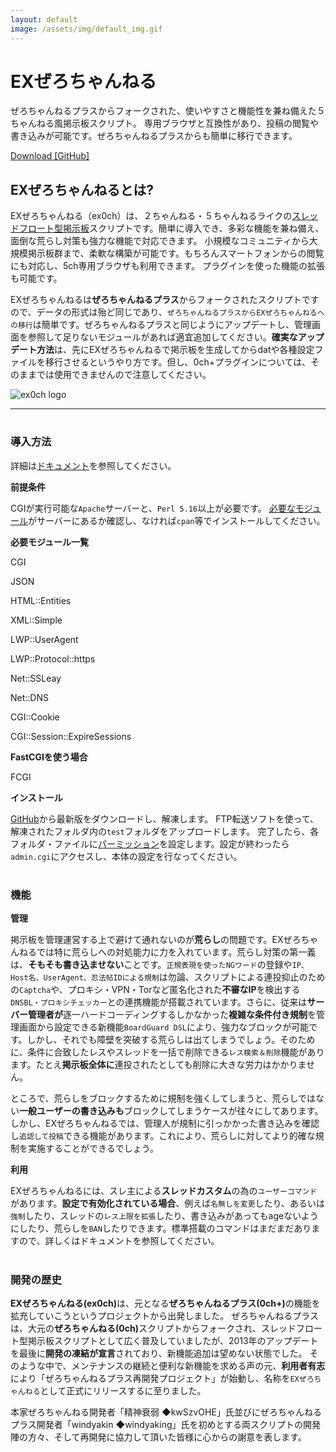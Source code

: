 ```yaml
---
layout: default
image: /assets/img/default_img.gif
---
```


<div class="header-container jumbotron">
    <div class="container">
        <h1>EXぜろちゃんねる</h1>
        <p>ぜろちゃんねるプラスからフォークされた、使いやすさと機能性を兼ね備えた５ちゃんねる風掲示板スクリプト。
        専用ブラウザと互換性があり、投稿の閲覧や書き込みが可能です。ぜろちゃんねるプラスからも簡単に移行できます。</p>
        <p><a class="btn btn-primary btn-lg" href="{{ "https://github.com/PrefKarafuto/ex0ch/releases/latest" | relative_url }}" role="button">Download [GitHub]</a></p>
    </div>
</div>

<div class="container">
    <div class="row">
        <div class="col-md-6">
            <h2 class="header-light regular-pad">EXぜろちゃんねるとは?</h2>
              <p class="lead">EXぜろちゃんねる（ex0ch）は、２ちゃんねる・５ちゃんねるライクの<a href="https://w.wiki/EeLC">スレッドフロート型掲示板</a>スクリプトです。簡単に導入でき、多彩な機能を兼ね備え、面倒な荒らし対策も強力な機能で対応できます。
              小規模なコミュニティから大規模掲示板群まで、柔軟な構築が可能です。もちろんスマートフォンからの閲覧にも対応し、5ch専用ブラウザも利用できます。
              プラグインを使った機能の拡張も可能です。</p>
              <p class="lead">EXぜろちゃんねるは<b>ぜろちゃんねるプラス</b>からフォークされたスクリプトですので、データの形式は殆ど同じであり、<code>ぜろちゃんねるプラスからEXぜろちゃんねるへの移行</code>は簡単です。ぜろちゃんねるプラスと同じようにアップデートし、管理画面を参照して足りないモジュールがあれば適宜追加してください。<b>確実なアップデート方法</b>は、先にEXぜろちゃんねるで掲示板を生成してからdatや各種設定ファイルを移行させるというやり方です。但し、0ch+プラグインについては、そのままでは使用できませんので注意してください。</p>
        </div>
        <div class="col-md-6 text-center">
            <img src="{{ "/assets/img/bbs_img.png" | relative_url }}" alt="ex0ch logo" class="img-responsive">
        </div>
    </div>
    <hr>
    <div class="row">
        <div class="col-sm-4">
            <h1 class="text-center"><i class="fa fa-pencil" aria-hidden="true"></i></h1>
            <h3 class="text-center">導入方法</h3>
            <p>詳細は<a href="/docs/home">ドキュメント</a>を参照してください。</p>
            <p><b>前提条件</b></p>
            <p>CGIが実行可能な<code>Apache</code>サーバーと、<code>Perl 5.16</code>以上が必要です。
            <a href="/docs/modules">必要なモジュール</a>がサーバーにあるか確認し、なければ<code>cpan</code>等でインストールしてください。</p>
            <p><b>必要モジュール一覧</b></p>
            <p>CGI</p>
            <p>JSON</p>
            <p>HTML::Entities</p>
            <p>XML::Simple</p>
            <p>LWP::UserAgent</p>
            <p>LWP::Protocol::https</p>
            <p>Net::SSLeay</p>
            <p>Net::DNS</p>
            <p>CGI::Cookie</p>
            <p>CGI::Session::ExpireSessions</p>
            <p><b>FastCGIを使う場合</b></p>
            <p>FCGI</p>
            <p><b>インストール</b></p>
            <p><a href="https://github.com/pref_karafuto/ex0ch">GitHub</a>から最新版をダウンロードし、解凍します。
            FTP転送ソフトを使って、解凍されたフォルダ内の<code>test</code>フォルダをアップロードします。
            完了したら、各フォルダ・ファイルに<a href="/docs/permissions">パーミッション</a>を設定します。設定が終わったら<code>admin.cgi</code>にアクセスし、本体の設定を行なってください。</p>
        </div>
        <div class="col-sm-4">
            <h1 class="text-center"><i class="fa fa-cogs" aria-hidden="true"></i></h1>
            <h3 class="text-center">機能</h3>
            <p><b>管理</b></p>
            <p>掲示板を管理運営する上で避けて通れないのが<b>荒らし</b>の問題です。EXぜろちゃんねるでは特に荒らしへの対処能力に力を入れています。荒らし対策の第一義は、<b>そもそも書き込ませない</b>ことです。<code>正規表現を使ったNGワード</code>の登録や<code>IP、Host名、UserAgent、忍法帖IDによる規制</code>は勿論、スクリプトによる連投抑止のための<code>Captcha</code>や、プロキシ・VPN・Torなど匿名化された<b>不審なIP</b>を検出する<code>DNSBL・プロキシチェッカー</code>との連携機能が搭載されています。さらに、従来は<b>サーバー管理者が</b>逐一ハードコーディングするしかなかった<b>複雑な条件付き規制</b>を管理画面から設定できる新機能<code>BoardGuard DSL</code>により、強力なブロックが可能です。しかし、それでも障壁を突破する荒らしは出てしまうでしょう。そのために、条件に合致したレスやスレッドを一括で削除できる<code>レス検索＆削除</code>機能があります。たとえ<b>掲示板全体に</b>連投されたとしても削除に大きな労力はかかりません。</p>
            <p>ところで、荒らしをブロックするために規制を強くしてしまうと、荒らしではない<b>一般ユーザーの書き込みも</b>ブロックしてしまうケースが往々にしてあります。しかし、EXぜろちゃんねるでは、管理人が規制に引っかかった書き込みを確認し<code>追認して投稿</code>できる機能があります。これにより、荒らしに対してより的確な規制を実施することができるでしょう。</p>
            <p><b>利用</b></p>
            <p>EXぜろちゃんねるには、スレ主による<b>スレッドカスタム</b>の為の<code>ユーザーコマンド</code>があります。<b>設定で有効化されている場合</b>、例えば<code>名無しを変更</code>したり、あるいは<code>強制</code>したり、スレッドの<code>レス上限を拡張</code>したり、書き込みがあってもageないようにしたり、荒らしを<code>BAN</code>したりできます。標準搭載のコマンドはまだまだありますので、詳しくはドキュメントを参照してください。</p>
        </div>
        <div class="col-sm-4">
            <h1 class="text-center"><i class="fa fa-code-fork" aria-hidden="true"></i></h1>
            <h3 class="text-center">開発の歴史</h3>
            <p><b>EXぜろちゃんねる(ex0ch)</b>は、元となる<b>ぜろちゃんねるプラス(0ch+)</b>の機能を拡充していこうというプロジェクトから出発しました。
            ぜろちゃんねるプラスは、大元の<b>ぜろちゃんねる(0ch)</b>スクリプトからフォークされ、スレッドフロート型掲示板スクリプトとして広く普及していましたが、2013年のアップデートを最後に<b>開発の凍結が宣言</b>されており、新機能追加は望めない状態でした。
            そのような中で、メンテナンスの継続と便利な新機能を求める声の元、<b>利用者有志</b>により「ぜろちゃんねるプラス再開発プロジェクト」が始動し、名称を<code>EXぜろちゃんねる</code>として正式にリリースするに至りました。
            <p>本家ぜろちゃんねる開発者「精神衰弱 ◆kwSzvOHE」氏並びにぜろちゃんねるプラス開発者「windyakin ◆windyaking」氏を初めとする両スクリプトの開発陣の方々、そして再開発に協力して頂いた皆様に心からの謝意を表します。</p>
            </p>
        </div>
    </div>
</div>
